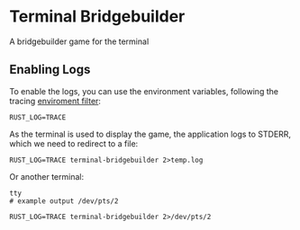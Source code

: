 # Terminal Bridgebuilder

A bridgebuilder game for the terminal

## Enabling Logs

To enable the logs, you can use the environment variables, following the tracing [enviroment filter](https://docs.rs/tracing-subscriber/latest/tracing_subscriber/filter/struct.EnvFilter.html):

```shell
RUST_LOG=TRACE
```

As the terminal is used to display the game, the application logs to STDERR, which we need to redirect to a file:

```shell
RUST_LOG=TRACE terminal-bridgebuilder 2>temp.log
```

Or another terminal:

```shell
tty
# example output /dev/pts/2
```

```shell
RUST_LOG=TRACE terminal-bridgebuilder 2>/dev/pts/2
```
